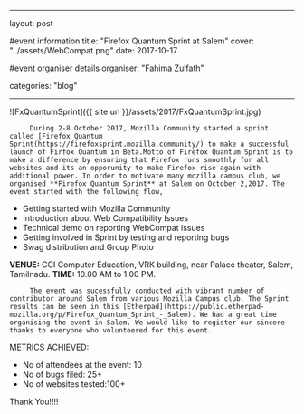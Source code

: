 
---
layout: post

#event information
title:  "Firefox Quantum Sprint at Salem"
cover: "../assets/WebCompat.png"
date:   2017-10-17

#event organiser details
organiser: "Fahima Zulfath"

categories: "blog"

---
 ![FxQuantumSprint]({{ site.url }}/assets/2017/FxQuantumSprint.jpg)

         During 2-8 October 2017, Mozilla Community started a sprint called [Firefox Quantum Sprint(https://firefoxsprint.mozilla.community/) to make a successful launch of Firfox Quantum in Beta.Motto of Firefox Quantum Sprint is to make a difference by ensuring that Firefox runs smoothly for all websites and its an opporunity to make Firefox rise again with additional power. In order to motivate many mozilla campus club, we organised **Firefox Quantum Sprint** at Salem on October 2,2017. The event started with the following flow,

* Getting started with Mozilla Community
* Introduction about Web Compatibility Issues
* Technical demo on reporting WebCompat issues
* Getting involved in Sprint by testing and reporting bugs
* Swag distribution and Group Photo

**VENUE:** CCI Computer Education, VRK building, near Palace theater, Salem, Tamilnadu.
**TIME:** 10.00 AM to 1.00 PM.

         The event was sucessfully conducted with vibrant number of contributor around Salem from various Mozilla Campus club. The Sprint results can be seen in this [Etherpad](https://public.etherpad-mozilla.org/p/Firefox_Quantum_Sprint_-_Salem). We had a great time organising the event in Salem. We would like to register our sincere thanks to everyone who volunteered for this event.
         
METRICS ACHIEVED:
* No of attendees at the event: 10
* No of bugs filed: 25+
* No of websites tested:100+

Thank You!!!!
